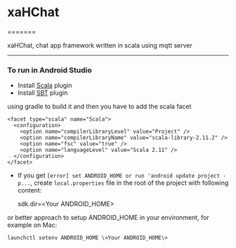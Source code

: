 # xaHChat 
=======

xaHChat, chat app framework written in scala using mqtt server

***

### To run in Android Studio
* Install [Scala](http://www.jetbrains.net/confluence/display/SCA/Scala+Plugin+for+IntelliJ+IDEA) plugin
* Install [SBT](http://github.com/orfjackal/idea-sbt-plugin) plugin

using gradle to build it and then you have to add the scala facet

    <facet type="scala" name="Scala">
      <configuration>
        <option name="compilerLibraryLevel" value="Project" />
        <option name="compilerLibraryName" value="scala-library-2.11.2" />
        <option name="fsc" value="true" />
        <option name="languageLevel" value="Scala 2.11" />
      </configuration>
    </facet>

* If you get `[error] set ANDROID_HOME or run 'android update project -p...`,
create `local.properties` file in the root of the project with following content:

    sdk.dir=\<Your ANDROID_HOME\>

or better approach to setup ANDROID_HOME in your environment, for example on Mac:

    launchctl setenv ANDROID_HOME \<Your ANDROID_HOME\>



